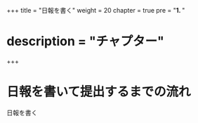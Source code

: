 +++
title = "日報を書く"
weight = 20
chapter = true
pre = "<b>1. </b>"
# description = "チャプター"
+++

# 日報を書いて提出するまでの流れ

日報を書く
